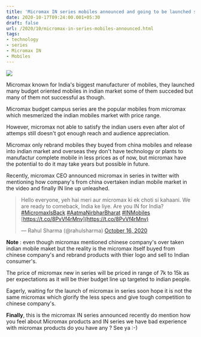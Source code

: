 ```yaml
---
title: 'Micromax IN series mobiles announced and going to be launched soon !'
date: 2020-10-17T09:24:00.001+05:30
draft: false
url: /2020/10/micromax-in-series-mobiles-announced.html
tags: 
- technology
- series
- Micromax IN
- Mobiles
---
```


 [![](https://lh3.googleusercontent.com/-AR1FlC97o4g/X4prA2PpAmI/AAAAAAAAB0Q/6p2CtZOnr4MDPLdsXF9Tggzg7wybu7sYwCLcBGAsYHQ/s1600/1602906879170485-0.png)](https://lh3.googleusercontent.com/-AR1FlC97o4g/X4prA2PpAmI/AAAAAAAAB0Q/6p2CtZOnr4MDPLdsXF9Tggzg7wybu7sYwCLcBGAsYHQ/s1600/1602906879170485-0.png) 

  

Micromax known for India's biggest manufacturer of mobiles, they launched many budget oriented mobiles in indian market some of them succeded but many of them not successful as though.

  

Micromax budget campus series are the popular mobiles from micromax which mesmerized the indian mobiles market with price range.

  

However, micromax not able to satisfy the indian users even after alot of attemps still doesn't got enough reach and audience appreciation.

  

Micromax only rebrand mobiles they buyed from china mobiles and release into indian market and overseas they don't have technology or plants to manufactur complete mobile in less prices as of now, but micromax have the potential to do it may take years but possible in future.

  

Recently, micromax CEO announced micromax in series in twitter with mentioning how company's from china overtaken indian mobile market in the video and finally IN line up unleashed.

  

> Hello everyone, yeh hai meri aur micromax ki ek choti si kahaani. We are ready to comeback, India ke liye. Are you IN for India? [#MicromaxIsBack](https://twitter.com/hashtag/MicromaxIsBack?src=hash&ref_src=twsrc%5Etfw) [#AatmaNirbharBharat](https://twitter.com/hashtag/AatmaNirbharBharat?src=hash&ref_src=twsrc%5Etfw) [#INMobiles](https://twitter.com/hashtag/INMobiles?src=hash&ref_src=twsrc%5Etfw) [https://t.co/8PvVf4rMnv](https://t.co/8PvVf4rMnv)
> 
> — Rahul Sharma (@rahulsharma) [October 16, 2020](https://twitter.com/rahulsharma/status/1316999609336557568?ref_src=twsrc%5Etfw)

  

  

**Note** : even though micromax mentioned chinese company's over taken indian mobile maket but the reality is the micromax itself buyed from chinese company's and rebrand products with thier logo and sell to Indian consumer's.

  

The price of micromax new in series will be priced in range of 7k to 15k as per expectations as it will be thier budget line up targeted to indian people.

  

Eagerly, waiting for the launch of micromax in series soon hope it is not the same micromax which glorify the less specs and give tough competition to chinese company's.

  

**Finally**, this is the micromax IN series announced recently do mention how you feel about Micromax products and IN series we have bad experience with micromax products do you have any ? See ya :-)